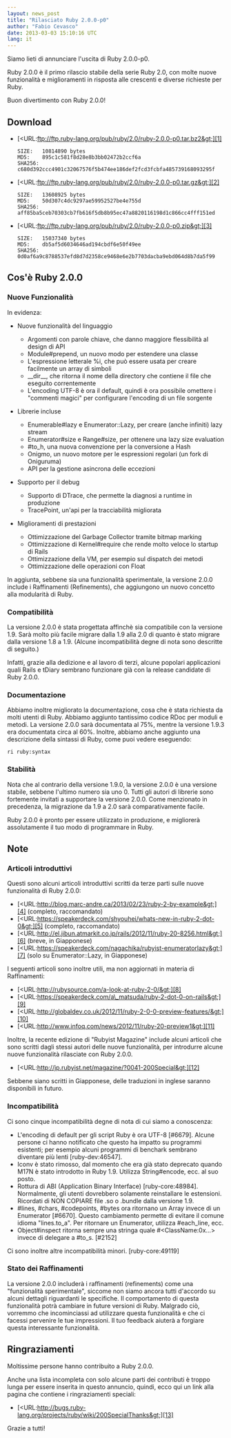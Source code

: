 ```yaml
---
layout: news_post
title: "Rilasciato Ruby 2.0.0-p0"
author: "Fabio Cevasco"
date: 2013-03-03 15:10:16 UTC
lang: it
---
```


Siamo lieti di annunciare l\'uscita di Ruby 2.0.0-p0.

Ruby 2.0.0 è il primo rilascio stabile della serie Ruby 2.0, con molte
nuove funzionalità e miglioramenti in risposta alle crescenti e diverse
richieste per Ruby.

Buon divertimento con Ruby 2.0.0!

## Download

* [&lt;URL:ftp://ftp.ruby-lang.org/pub/ruby/2.0/ruby-2.0.0-p0.tar.bz2&gt;][1]

      SIZE:   10814890 bytes
      MD5:    895c1c581f8d28e8b3bb02472b2ccf6a
      SHA256: c680d392ccc4901c32067576f5b474ee186def2fcd3fcbfa485739168093295f

* [&lt;URL:ftp://ftp.ruby-lang.org/pub/ruby/2.0/ruby-2.0.0-p0.tar.gz&gt;][2]

      SIZE:   13608925 bytes
      MD5:    50d307c4dc9297ae59952527be4e755d
      SHA256: aff85ba5ceb70303cb7fb616f5db8b95ec47a8820116198d1c866cc4fff151ed

* [&lt;URL:ftp://ftp.ruby-lang.org/pub/ruby/2.0/ruby-2.0.0-p0.zip&gt;][3]

      SIZE:   15037340 bytes
      MD5:    db5af5d6034646ad194cbdf6e50f49ee
      SHA256: 0d0af6a9c8788537efd8d7d2358ce9468e6e2b7703dacba9ebd064d8b7da5f99

## Cos\'è Ruby 2.0.0

### Nuove Funzionalità

In evidenza:

* Nuove funzionalità del linguaggio
  * Argomenti con parole chiave, che danno maggiore flessibilità al
    design di API
  * Module#prepend, un nuovo modo per estendere una classe
  * L\'espressione letterale %i, che può essere usata per creare
    facilmente un array di simboli
  * \_\_dir\_\_, che ritorna il nome della directory che contiene il
    file che eseguito correntemente
  * L\'encoding UTF-8 è ora il default, quindi è ora possibile omettere
    i \"commenti magici\" per configurare l\'encoding di un file
    sorgente

* Librerie incluse
  * Enumerable#lazy e Enumerator::Lazy, per creare (anche infiniti) lazy
    stream
  * Enumerator#size e Range#size, per ottenere una lazy size evaluation
  * \#to\_h, una nuova convenzione per la conversione a Hash
  * Onigmo, un nuovo motore per le espressioni regolari (un fork di
    Oniguruma)
  * API per la gestione asincrona delle eccezioni

* Supporto per il debug
  * Supporto di DTrace, che permette la diagnosi a runtime in produzione
  * TracePoint, un\'api per la tracciabilità migliorata

* Miglioramenti di prestazioni
  * Ottimizzazione del Garbage Collector tramite bitmap marking
  * Ottimizzazione di Kernel#require che rende molto veloce lo startup
    di Rails
  * Ottimizzazione della VM, per esempio sul dispatch dei metodi
  * Ottimizzazione delle operazioni con Float

In aggiunta, sebbene sia una funzionalità sperimentale, la versione
2.0.0 include i Raffinamenti (Refinements), che aggiungono un nuovo
concetto alla modularità di Ruby.

### Compatibilità

La versione 2.0.0 è stata progettata affinchè sia compatibile con la
versione 1.9. Sarà molto più facile migrare dalla 1.9 alla 2.0 di quanto
è stato migrare dalla versione 1.8 a 1.9. (Alcune incompatibilità degne
di nota sono descritte di seguito.)

Infatti, grazie alla dedizione e al lavoro di terzi, alcune popolari
applicazioni quali Rails e tDiary sembrano funzionare già con la release
candidate di Ruby 2.0.0.

### Documentazione

Abbiamo inoltre migliorato la documentazione, cosa che è stata richiesta
da molti utenti di Ruby. Abbiamo aggiunto tantissimo codice RDoc per
moduli e metodi. La versione 2.0.0 sarà documentata al 75%, mentre la
versione 1.9.3 era documentata circa al 60%. Inoltre, abbiamo anche
aggiunto una descrizione della sintassi di Ruby, come puoi vedere
eseguendo:

    ri ruby:syntax

### Stabilità

Nota che al contrario della versione 1.9.0, la versione 2.0.0 è una
versione stabile, sebbene l\'ultimo numero sia uno 0. Tutti gli autori
di librerie sono fortemente invitati a supportare la versione 2.0.0.
Come menzionato in precedenza, la migrazione da 1.9 a 2.0 sarà
comparativamente facile.

Ruby 2.0.0 è pronto per essere utilizzato in produzione, e migliorerà
assolutamente il tuo modo di programmare in Ruby.

## Note

### Articoli introduttivi

Questi sono alcuni articoli introduttivi scritti da terze parti sulle
nuove funzionalità di Ruby 2.0.0:

* [&lt;URL:http://blog.marc-andre.ca/2013/02/23/ruby-2-by-example&gt;][4]
  (completo, raccomandato)
* [&lt;URL:https://speakerdeck.com/shyouhei/whats-new-in-ruby-2-dot-0&gt;][5]
  (completo, raccomandato)
* [&lt;URL:http://el.jibun.atmarkit.co.jp/rails/2012/11/ruby-20-8256.html&gt;][6]
  (breve, in Giapponese)
* [&lt;URL:https://speakerdeck.com/nagachika/rubyist-enumeratorlazy&gt;][7]
  (solo su Enumerator::Lazy, in Giapponese)

I seguenti articoli sono inoltre utili, ma non aggiornati in materia di
Raffinamenti:

* [&lt;URL:http://rubysource.com/a-look-at-ruby-2-0/&gt;][8]
* [&lt;URL:https://speakerdeck.com/a\_matsuda/ruby-2-dot-0-on-rails&gt;][9]
* [&lt;URL:http://globaldev.co.uk/2012/11/ruby-2-0-0-preview-features/&gt;][10]
* [&lt;URL:http://www.infoq.com/news/2012/11/ruby-20-preview1&gt;][11]

Inoltre, la recente edizione di \"Rubyist Magazine\" include alcuni
articoli che sono scritti dagli stessi autori delle nuove funzionalità,
per introdurre alcune nuove funzionalità rilasciate con Ruby 2.0.0.

* [&lt;URL:http://jp.rubyist.net/magazine/?0041-200Special&gt;][12]

Sebbene siano scritti in Giapponese, delle traduzioni in inglese saranno
disponibili in futuro.

### Incompatibilità

Ci sono cinque incompatibilità degne di nota di cui siamo a conoscenza:

* L\'encoding di default per gli script Ruby è ora UTF-8 \[#6679\].
  Alcune persone ci hanno notificato che questo ha impatto su programmi
  esistenti; per esempio alcuni programmi di benchark sembrano diventare
  più lenti \[ruby-dev:46547\].
* Iconv è stato rimosso, dal momento che era già stato deprecato quando
  M17N è stato introdotto in Ruby 1.9. Utilizza String#encode, ecc. al
  suo posto.
* Rottura di ABI (Application Binary Interface) \[ruby-core:48984\].
  Normalmente, gli utenti dovrebbero solamente reinstallare le
  estensioni. Ricordati di NON COPIARE file .so o .bundle dalla versione
  1.9.
* \#lines, #chars, #codepoints, #bytes ora ritornano un Array invece di
  un Enumerator \[#6670\]. Questo cambiamento permette di evitare il
  comune idioma \"lines.to\_a\". Per ritornare un Enumerator, utilizza
  #each\_line, ecc.
* Object#inspect ritorna sempre una stringa quale
  #&lt;ClassName:0x...&gt; invece di delegare a #to\_s. \[#2152\]

Ci sono inoltre altre incompatibilità minori. \[ruby-core:49119\]

### Stato dei Raffinamenti

La versione 2.0.0 includerà i raffinamenti (refinements) come una
\"funzionalità sperimentale\", siccome non siamo ancora tutti d\'accordo
su alcuni dettagli riguardanti le specifiche. Il comportamento di questa
funzionalità potrà cambiare in future versioni di Ruby. Malgrado ciò,
vorremmo che incominciassi ad utilizzare questa funzionalità e che ci
facessi pervenire le tue impressioni. Il tuo feedback aiuterà a forgiare
questa interessante funzionalità.

## Ringraziamenti

Moltissime persone hanno contribuito a Ruby 2.0.0.

Anche una lista incompleta con solo alcune parti dei contributi è troppo
lunga per essere inserita in questo annuncio, quindi, ecco qui un link
alla pagina che contiene i ringraziamenti speciali:

* [&lt;URL:http://bugs.ruby-lang.org/projects/ruby/wiki/200SpecialThanks&gt;][13]

Grazie a tutti!



[1]: ftp://ftp.ruby-lang.org/pub/ruby/2.0/ruby-2.0.0-p0.tar.bz2 
[2]: ftp://ftp.ruby-lang.org/pub/ruby/2.0/ruby-2.0.0-p0.tar.gz 
[3]: ftp://ftp.ruby-lang.org/pub/ruby/2.0/ruby-2.0.0-p0.zip 
[4]: http://blog.marc-andre.ca/2013/02/23/ruby-2-by-example 
[5]: https://speakerdeck.com/shyouhei/whats-new-in-ruby-2-dot-0 
[6]: http://el.jibun.atmarkit.co.jp/rails/2012/11/ruby-20-8256.html 
[7]: https://speakerdeck.com/nagachika/rubyist-enumeratorlazy 
[8]: http://rubysource.com/a-look-at-ruby-2-0/ 
[9]: https://speakerdeck.com/a_matsuda/ruby-2-dot-0-on-rails 
[10]: http://globaldev.co.uk/2012/11/ruby-2-0-0-preview-features/ 
[11]: http://www.infoq.com/news/2012/11/ruby-20-preview1 
[12]: http://jp.rubyist.net/magazine/?0041-200Special 
[13]: http://bugs.ruby-lang.org/projects/ruby/wiki/200SpecialThanks 
